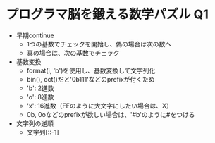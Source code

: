 # プログラマ脳を鍛える数学パズル Q1
- 早期continue
  - 1つの基数でチェックを開始し、偽の場合は次の数へ
  - 真の場合は、次の基数でチェック
- 基数変換
  - format(i, 'b')を使用し、基数変換して文字列化
  - bin(), oct()だと'0b111'などのprefixが付くため
  - 'b': 2進数
  - 'o': 8進数
  - 'x': 16進数（FFのように大文字にしたい場合は、X）
  - 0b, 0oなどのprefixが欲しい場合は、'#b'のように#をつける
- 文字列の逆順
  - 文字列[::-1]
